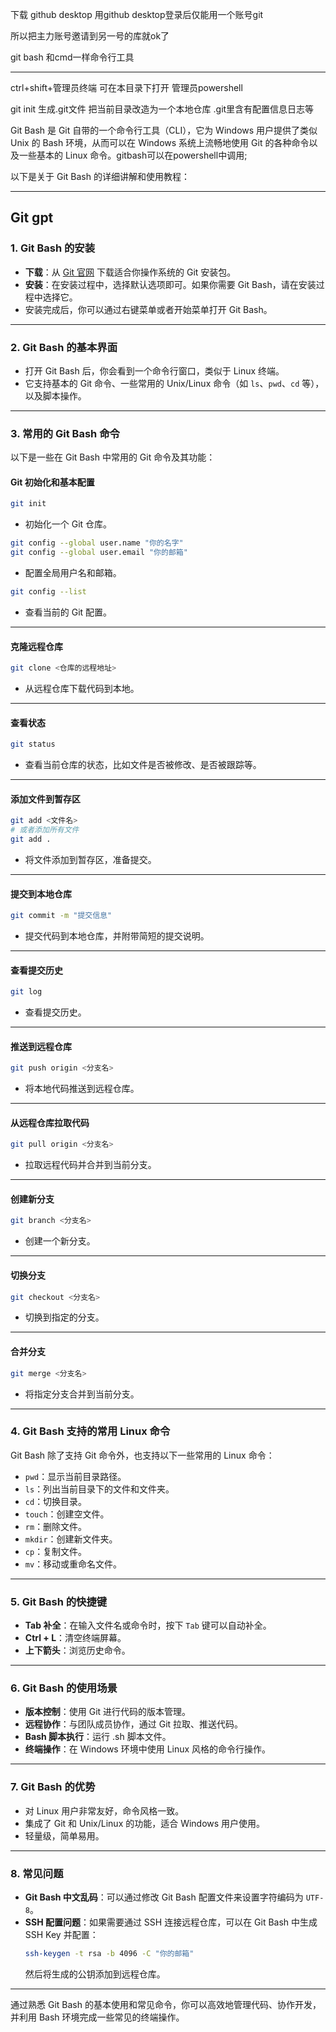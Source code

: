 下载 github desktop 用github desktop登录后仅能用一个账号git 

所以把主力账号邀请到另一号的库就ok了

git bash 和cmd一样命令行工具 

---
ctrl+shift+管理员终端 可在本目录下打开 管理员powershell

git init 生成.git文件 把当前目录改造为一个本地仓库 .git里含有配置信息日志等

Git Bash 是 Git 自带的一个命令行工具（CLI），它为 Windows 用户提供了类似 Unix 的 Bash 环境，从而可以在 Windows 系统上流畅地使用 Git 的各种命令以及一些基本的 Linux 命令。gitbash可以在powershell中调用;

以下是关于 Git Bash 的详细讲解和使用教程：

---
## Git gpt
### 1. **Git Bash 的安装**
- **下载**：从 [Git 官网](https://git-scm.com/) 下载适合你操作系统的 Git 安装包。
- **安装**：在安装过程中，选择默认选项即可。如果你需要 Git Bash，请在安装过程中选择它。
- 安装完成后，你可以通过右键菜单或者开始菜单打开 Git Bash。

---

### 2. **Git Bash 的基本界面**
- 打开 Git Bash 后，你会看到一个命令行窗口，类似于 Linux 终端。
- 它支持基本的 Git 命令、一些常用的 Unix/Linux 命令（如 `ls`、`pwd`、`cd` 等），以及脚本操作。

---

### 3. **常用的 Git Bash 命令**
以下是一些在 Git Bash 中常用的 Git 命令及其功能：

#### **Git 初始化和基本配置**
```bash
git init
```
- 初始化一个 Git 仓库。

```bash
git config --global user.name "你的名字"
git config --global user.email "你的邮箱"
```
- 配置全局用户名和邮箱。

```bash
git config --list
```
- 查看当前的 Git 配置。

---

#### **克隆远程仓库**
```bash
git clone <仓库的远程地址>
```
- 从远程仓库下载代码到本地。

---

#### **查看状态**
```bash
git status
```
- 查看当前仓库的状态，比如文件是否被修改、是否被跟踪等。

---

#### **添加文件到暂存区**
```bash
git add <文件名>
# 或者添加所有文件
git add .
```
- 将文件添加到暂存区，准备提交。

---

#### **提交到本地仓库**
```bash
git commit -m "提交信息"
```
- 提交代码到本地仓库，并附带简短的提交说明。

---

#### **查看提交历史**
```bash
git log
```
- 查看提交历史。

---

#### **推送到远程仓库**
```bash
git push origin <分支名>
```
- 将本地代码推送到远程仓库。

---

#### **从远程仓库拉取代码**
```bash
git pull origin <分支名>
```
- 拉取远程代码并合并到当前分支。

---

#### **创建新分支**
```bash
git branch <分支名>
```
- 创建一个新分支。

---

#### **切换分支**
```bash
git checkout <分支名>
```
- 切换到指定的分支。

---

#### **合并分支**
```bash
git merge <分支名>
```
- 将指定分支合并到当前分支。

---

### 4. **Git Bash 支持的常用 Linux 命令**
Git Bash 除了支持 Git 命令外，也支持以下一些常用的 Linux 命令：

- `pwd`：显示当前目录路径。
- `ls`：列出当前目录下的文件和文件夹。
- `cd`：切换目录。
- `touch`：创建空文件。
- `rm`：删除文件。
- `mkdir`：创建新文件夹。
- `cp`：复制文件。
- `mv`：移动或重命名文件。

---

### 5. **Git Bash 的快捷键**
- **Tab 补全**：在输入文件名或命令时，按下 `Tab` 键可以自动补全。
- **Ctrl + L**：清空终端屏幕。
- **上下箭头**：浏览历史命令。

---

### 6. **Git Bash 的使用场景**
- **版本控制**：使用 Git 进行代码的版本管理。
- **远程协作**：与团队成员协作，通过 Git 拉取、推送代码。
- **Bash 脚本执行**：运行 .sh 脚本文件。
- **终端操作**：在 Windows 环境中使用 Linux 风格的命令行操作。

---

### 7. **Git Bash 的优势**
- 对 Linux 用户非常友好，命令风格一致。
- 集成了 Git 和 Unix/Linux 的功能，适合 Windows 用户使用。
- 轻量级，简单易用。

---

### 8. **常见问题**
- **Git Bash 中文乱码**：可以通过修改 Git Bash 配置文件来设置字符编码为 `UTF-8`。
- **SSH 配置问题**：如果需要通过 SSH 连接远程仓库，可以在 Git Bash 中生成 SSH Key 并配置：
  ```bash
  ssh-keygen -t rsa -b 4096 -C "你的邮箱"
  ```
  然后将生成的公钥添加到远程仓库。

---

通过熟悉 Git Bash 的基本使用和常见命令，你可以高效地管理代码、协作开发，并利用 Bash 环境完成一些常见的终端操作。